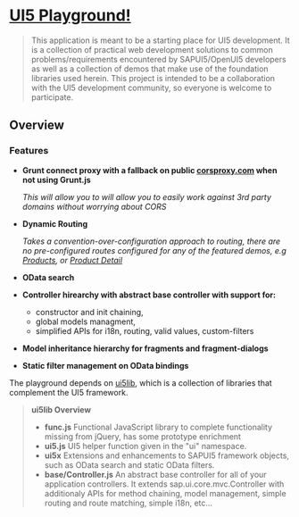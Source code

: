 [UI5 Playground!](http://randelic.github.io/ui5/app/)
===================

>This application is meant to be a starting place for UI5 development. It is a collection of practical web development solutions to common problems/requirements encountered by SAPUI5/OpenUI5 developers as well as a collection of demos that make use of the foundation libraries used herein. This project is intended to be a collaboration with the UI5 development community, so everyone is welcome to participate.

Overview
-------------
### Features
- **Grunt connect proxy with a fallback on public [corsproxy.com](http://www.corsproxy.com/) when not using Grunt.js**
	
	*This will allow you to will allow you to easily work against 3rd party domains without worrying about CORS* 	 
- **Dynamic Routing**
	
	*Takes a convention-over-configuration approach to routing, there are no pre-configured routes configured for any of the featured demos, e.g [Products](http://randelic.github.io/ui5/app/#/Product), or [Product Detail](http://randelic.github.io/ui5/app/#/Product)*
- **OData search**
- **Controller hirearchy with abstract base controller with support for:**
	- constructor and init chaining,
	- global models managment,
	- simplified APIs for i18n, routing, valid values, custom-filters
- **Model inheritance hierarchy for fragments and fragment-dialogs**
- **Static filter management on OData bindings**

The playground depends on [ui5lib](https://github.com/randelic/ui5lib), which is a collection of libraries that complement the UI5 framework.

> **ui5lib Overview**
> 
> - **func.js** Functional JavaScript library to complete functionality missing from jQuery, has some prototype enrichment
> - **ui5.js** UI5 helper function given in the "ui" namespace.
> - **ui5x** Extensions and enhancements to SAPUI5 framework objects, such as OData search and static OData filters.
> - **base/Controller.js** An abstract base controller for all of your application controllers. It extends sap.ui.core.mvc.Controller with additionaly APIs for method chaining, model management, simple routing and route matching, simple i18n, etc...

